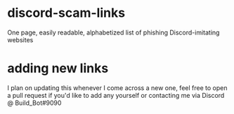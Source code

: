# discord-scam-links
One page, easily readable, alphabetized list of phishing Discord-imitating websites

# adding new links
I plan on updating this whenever I come across a new one, feel free to open a pull request if you'd like to add any yourself or contacting me via Discord @ Build_Bot#9090
